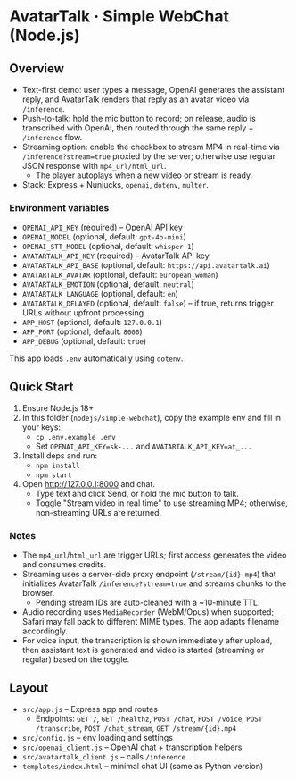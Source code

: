 # AvatarTalk · Simple WebChat (Node.js)

## Overview

- Text-first demo: user types a message, OpenAI generates the assistant reply, and AvatarTalk renders that reply as an avatar video via `/inference`.
- Push-to-talk: hold the mic button to record; on release, audio is transcribed with OpenAI, then routed through the same reply + `/inference` flow.
- Streaming option: enable the checkbox to stream MP4 in real-time via `/inference?stream=true` proxied by the server; otherwise use regular JSON response with `mp4_url/html_url`.
  - The player autoplays when a new video or stream is ready.
- Stack: Express + Nunjucks, `openai`, `dotenv`, `multer`.

### Environment variables

- `OPENAI_API_KEY` (required) – OpenAI API key
- `OPENAI_MODEL` (optional, default: `gpt-4o-mini`)
- `OPENAI_STT_MODEL` (optional, default: `whisper-1`)
- `AVATARTALK_API_KEY` (required) – AvatarTalk API key
- `AVATARTALK_API_BASE` (optional, default: `https://api.avatartalk.ai`)
- `AVATARTALK_AVATAR` (optional, default: `european_woman`)
- `AVATARTALK_EMOTION` (optional, default: `neutral`)
- `AVATARTALK_LANGUAGE` (optional, default: `en`)
- `AVATARTALK_DELAYED` (optional, default: `false`) – if true, returns trigger URLs without upfront processing
- `APP_HOST` (optional, default: `127.0.0.1`)
- `APP_PORT` (optional, default: `8000`)
- `APP_DEBUG` (optional, default: `true`)

This app loads `.env` automatically using `dotenv`.

## Quick Start

1) Ensure Node.js 18+
2) In this folder (`nodejs/simple-webchat`), copy the example env and fill in your keys:
   - `cp .env.example .env`
   - Set `OPENAI_API_KEY=sk-...` and `AVATARTALK_API_KEY=at_...`
3) Install deps and run:
   - `npm install`
   - `npm start`
4) Open http://127.0.0.1:8000 and chat.
   - Type text and click Send, or hold the mic button to talk.
   - Toggle "Stream video in real time" to use streaming MP4; otherwise, non-streaming URLs are returned.

### Notes

- The `mp4_url`/`html_url` are trigger URLs; first access generates the video and consumes credits.
- Streaming uses a server-side proxy endpoint (`/stream/{id}.mp4`) that initializes AvatarTalk `/inference?stream=true` and streams chunks to the browser.
  - Pending stream IDs are auto-cleaned with a ~10-minute TTL.
- Audio recording uses `MediaRecorder` (WebM/Opus) when supported; Safari may fall back to different MIME types. The app adapts filename accordingly.
- For voice input, the transcription is shown immediately after upload, then assistant text is generated and video is started (streaming or regular) based on the toggle.

## Layout

- `src/app.js` – Express app and routes
  - Endpoints: `GET /`, `GET /healthz`, `POST /chat`, `POST /voice`, `POST /transcribe`, `POST /chat_stream`, `GET /stream/{id}.mp4`
- `src/config.js` – env loading and settings
- `src/openai_client.js` – OpenAI chat + transcription helpers
- `src/avatartalk_client.js` – calls `/inference`
- `templates/index.html` – minimal chat UI (same as Python version)
